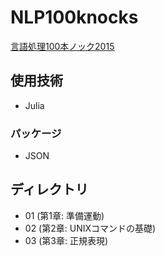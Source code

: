 # NLP100knocks

[言語処理100本ノック2015](http://www.cl.ecei.tohoku.ac.jp/nlp100/)

## 使用技術

- Julia

### パッケージ

- JSON

## ディレクトリ

- 01 (第1章: 準備運動)
- 02 (第2章: UNIXコマンドの基礎)
- 03 (第3章: 正規表現)
